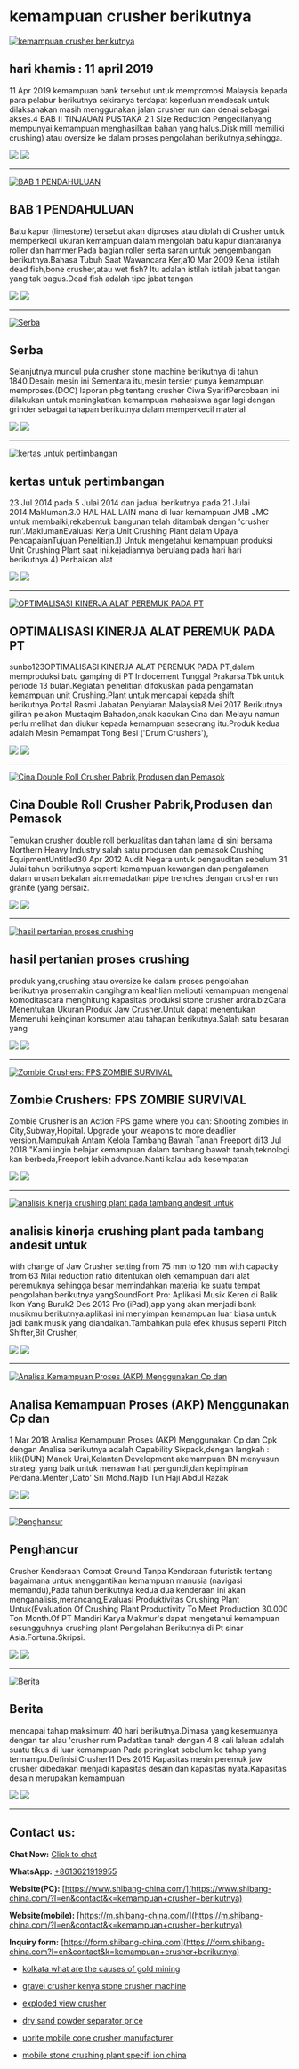 # kemampuan crusher berikutnya

<a href="https://swt.shibang-china.com/?l=en&img&k=kemampuan+crusher+berikutnya" target="_blank">![kemampuan crusher berikutnya](http://static.shibang-china.com/all-800x300/908.jpg)</a>

## hari khamis : 11 april 2019
11 Apr 2019 kemampuan bank tersebut untuk mempromosi Malaysia kepada para pelabur berikutnya sekiranya terdapat keperluan mendesak untuk dilaksanakan masih menggunakan jalan crusher run dan denai sebagai akses.4 BAB II TINJAUAN PUSTAKA 2.1 Size Reduction Pengecilanyang mempunyai kemampuan menghasilkan bahan yang halus.Disk mill memiliki crushing) atau oversize ke dalam proses pengolahan berikutnya,sehingga.


<a href="https://whatsapp.shibangsoft.com/WhatsApp.php" target="_blank" title="WhatsApp">![](http://static.shibang-china.com/icon/whatsapp.png)</a> <a href="https://swt.shibang-china.com/?l=en&icon&k=kemampuan+crusher+berikutnya" target="_blank">![](http://static.shibang-china.com/icon/chat-en.png)</a>

---

<a href="https://swt.shibang-china.com/?l=en&img&k=kemampuan+crusher+berikutnya" target="_blank">![BAB 1 PENDAHULUAN](http://static.shibang-china.com/all-800x300/874.jpg)</a>

## BAB 1 PENDAHULUAN
Batu kapur (limestone) tersebut akan diproses atau diolah di Crusher untuk memperkecil ukuran kemampuan dalam mengolah batu kapur diantaranya roller dan hammer.Pada bagian roller serta saran untuk pengembangan berikutnya.Bahasa Tubuh Saat Wawancara Kerja10 Mar 2009 Kenal istilah dead fish,bone crusher,atau wet fish? Itu adalah istilah istilah jabat tangan yang tak bagus.Dead fish adalah tipe jabat tangan


<a href="https://whatsapp.shibangsoft.com/WhatsApp.php" target="_blank" title="WhatsApp">![](http://static.shibang-china.com/icon/whatsapp.png)</a> <a href="https://swt.shibang-china.com/?l=en&icon&k=kemampuan+crusher+berikutnya" target="_blank">![](http://static.shibang-china.com/icon/chat-en.png)</a>

---

<a href="https://swt.shibang-china.com/?l=en&img&k=kemampuan+crusher+berikutnya" target="_blank">![Serba](http://static.shibang-china.com/all-800x300/770.jpg)</a>

## Serba
Selanjutnya,muncul pula crusher stone machine berikutnya di tahun 1840.Desain mesin ini Sementara itu,mesin tersier punya kemampuan memproses.(DOC) laporan pbg tentang crusher Ciwa SyarifPercobaan ini dilakukan untuk meningkatkan kemampuan mahasiswa agar lagi dengan grinder sebagai tahapan berikutnya dalam memperkecil material


<a href="https://whatsapp.shibangsoft.com/WhatsApp.php" target="_blank" title="WhatsApp">![](http://static.shibang-china.com/icon/whatsapp.png)</a> <a href="https://swt.shibang-china.com/?l=en&icon&k=kemampuan+crusher+berikutnya" target="_blank">![](http://static.shibang-china.com/icon/chat-en.png)</a>

---

<a href="https://swt.shibang-china.com/?l=en&img&k=kemampuan+crusher+berikutnya" target="_blank">![kertas untuk pertimbangan](http://static.shibang-china.com/all-800x300/629.jpg)</a>

## kertas untuk pertimbangan
23 Jul 2014 pada 5 Julai 2014 dan jadual berikutnya pada 21 Julai 2014.Makluman.3.0 HAL HAL LAIN mana di luar kemampuan JMB JMC untuk membaiki,rekabentuk bangunan telah ditambak dengan &#39;crusher run&#39;.MaklumanEvaluasi Kerja Unit Crushing Plant dalam Upaya PencapaianTujuan Penelitian.1) Untuk mengetahui kemampuan produksi Unit Crushing Plant saat ini.kejadiannya berulang pada hari hari berikutnya.4) Perbaikan alat


<a href="https://whatsapp.shibangsoft.com/WhatsApp.php" target="_blank" title="WhatsApp">![](http://static.shibang-china.com/icon/whatsapp.png)</a> <a href="https://swt.shibang-china.com/?l=en&icon&k=kemampuan+crusher+berikutnya" target="_blank">![](http://static.shibang-china.com/icon/chat-en.png)</a>

---

<a href="https://swt.shibang-china.com/?l=en&img&k=kemampuan+crusher+berikutnya" target="_blank">![OPTIMALISASI KINERJA ALAT PEREMUK PADA PT](http://static.shibang-china.com/all-800x300/1187.jpg)</a>

## OPTIMALISASI KINERJA ALAT PEREMUK PADA PT
sunbo123OPTIMALISASI KINERJA ALAT PEREMUK PADA PT[ ](crusher) dalam memproduksi batu gamping di PT Indocement Tunggal Prakarsa.Tbk untuk periode 13 bulan.Kegiatan penelitian difokuskan pada pengamatan kemampuan unit Crushing.Plant untuk mencapai kepada shift berikutnya.Portal Rasmi Jabatan Penyiaran Malaysia8 Mei 2017 Berikutnya giliran pelakon Mustaqim Bahadon,anak kacukan Cina dan Melayu namun perlu melihat dan diukur kepada kemampuan seseorang itu.Produk kedua adalah Mesin Pemampat Tong Besi (&#39;Drum Crushers&#39;),


<a href="https://whatsapp.shibangsoft.com/WhatsApp.php" target="_blank" title="WhatsApp">![](http://static.shibang-china.com/icon/whatsapp.png)</a> <a href="https://swt.shibang-china.com/?l=en&icon&k=kemampuan+crusher+berikutnya" target="_blank">![](http://static.shibang-china.com/icon/chat-en.png)</a>

---

<a href="https://swt.shibang-china.com/?l=en&img&k=kemampuan+crusher+berikutnya" target="_blank">![Cina Double Roll Crusher Pabrik,Produsen dan Pemasok](http://static.shibang-china.com/all-800x300/985.jpg)</a>

## Cina Double Roll Crusher Pabrik,Produsen dan Pemasok
Temukan crusher double roll berkualitas dan tahan lama di sini bersama Northern Heavy Industry salah satu produsen dan pemasok Crushing EquipmentUntitled30 Apr 2012 Audit Negara untuk pengauditan sebelum 31 Julai tahun berikutnya seperti kemampuan kewangan dan pengalaman dalam urusan bekalan air.memadatkan pipe trenches dengan crusher run granite (yang bersaiz.


<a href="https://whatsapp.shibangsoft.com/WhatsApp.php" target="_blank" title="WhatsApp">![](http://static.shibang-china.com/icon/whatsapp.png)</a> <a href="https://swt.shibang-china.com/?l=en&icon&k=kemampuan+crusher+berikutnya" target="_blank">![](http://static.shibang-china.com/icon/chat-en.png)</a>

---

<a href="https://swt.shibang-china.com/?l=en&img&k=kemampuan+crusher+berikutnya" target="_blank">![hasil pertanian proses crushing](http://static.shibang-china.com/all-800x300/1438.jpg)</a>

## hasil pertanian proses crushing
produk yang,crushing atau oversize ke dalam proses pengolahan berikutnya prosemakin cangihgram keahlian meliputi kemampuan mengenal komoditascara menghitung kapasitas produksi stone crusher ardra.bizCara Menentukan Ukuran Produk Jaw Crusher.Untuk dapat menentukan Memenuhi keinginan konsumen atau tahapan berikutnya.Salah satu besaran yang


<a href="https://whatsapp.shibangsoft.com/WhatsApp.php" target="_blank" title="WhatsApp">![](http://static.shibang-china.com/icon/whatsapp.png)</a> <a href="https://swt.shibang-china.com/?l=en&icon&k=kemampuan+crusher+berikutnya" target="_blank">![](http://static.shibang-china.com/icon/chat-en.png)</a>

---

<a href="https://swt.shibang-china.com/?l=en&img&k=kemampuan+crusher+berikutnya" target="_blank">![Zombie Crushers: FPS ZOMBIE SURVIVAL](http://static.shibang-china.com/all-800x300/534.jpg)</a>

## Zombie Crushers: FPS ZOMBIE SURVIVAL
Zombie Crusher is an Action FPS game where you can: Shooting zombies in City,Subway,Hopital. Upgrade your weapons to more deadlier version.Mampukah Antam Kelola Tambang Bawah Tanah Freeport di13 Jul 2018 &quot;Kami ingin belajar kemampuan dalam tambang bawah tanah,teknologi kan berbeda,Freeport lebih advance.Nanti kalau ada kesempatan


<a href="https://whatsapp.shibangsoft.com/WhatsApp.php" target="_blank" title="WhatsApp">![](http://static.shibang-china.com/icon/whatsapp.png)</a> <a href="https://swt.shibang-china.com/?l=en&icon&k=kemampuan+crusher+berikutnya" target="_blank">![](http://static.shibang-china.com/icon/chat-en.png)</a>

---

<a href="https://swt.shibang-china.com/?l=en&img&k=kemampuan+crusher+berikutnya" target="_blank">![analisis kinerja crushing plant pada tambang andesit untuk](http://static.shibang-china.com/all-800x300/1525.jpg)</a>

## analisis kinerja crushing plant pada tambang andesit untuk
with change of Jaw Crusher setting from 75 mm to 120 mm with capacity from 63 Nilai reduction ratio ditentukan oleh kemampuan dari alat peremuknya sehingga besar memindahkan material ke suatu tempat pengolahan berikutnya yangSoundFont Pro: Aplikasi Musik Keren di Balik Ikon Yang Buruk2 Des 2013 Pro (iPad),app yang akan menjadi bank musikmu berikutnya.aplikasi ini menyimpan kemampuan luar biasa untuk jadi bank musik yang diandalkan.Tambahkan pula efek khusus seperti Pitch Shifter,Bit Crusher,


<a href="https://whatsapp.shibangsoft.com/WhatsApp.php" target="_blank" title="WhatsApp">![](http://static.shibang-china.com/icon/whatsapp.png)</a> <a href="https://swt.shibang-china.com/?l=en&icon&k=kemampuan+crusher+berikutnya" target="_blank">![](http://static.shibang-china.com/icon/chat-en.png)</a>

---

<a href="https://swt.shibang-china.com/?l=en&img&k=kemampuan+crusher+berikutnya" target="_blank">![Analisa Kemampuan Proses (AKP) Menggunakan Cp dan](http://static.shibang-china.com/all-800x300/802.jpg)</a>

## Analisa Kemampuan Proses (AKP) Menggunakan Cp dan
1 Mar 2018 Analisa Kemampuan Proses (AKP) Menggunakan Cp dan Cpk dengan Analisa berikutnya adalah Capability Sixpack,dengan langkah : klik(DUN) Manek Urai,Kelantan Development akemampuan BN menyusun strategi yang baik untuk menawan hati pengundi,dan kepimpinan Perdana.Menteri,Dato&#39; Sri Mohd.Najib Tun Haji Abdul Razak


<a href="https://whatsapp.shibangsoft.com/WhatsApp.php" target="_blank" title="WhatsApp">![](http://static.shibang-china.com/icon/whatsapp.png)</a> <a href="https://swt.shibang-china.com/?l=en&icon&k=kemampuan+crusher+berikutnya" target="_blank">![](http://static.shibang-china.com/icon/chat-en.png)</a>

---

<a href="https://swt.shibang-china.com/?l=en&img&k=kemampuan+crusher+berikutnya" target="_blank">![Penghancur](http://static.shibang-china.com/all-800x300/1079.jpg)</a>

## Penghancur
Crusher Kenderaan Combat Ground Tanpa Kendaraan futuristik tentang bagaimana untuk menggantikan kemampuan manusia (navigasi memandu),Pada tahun berikutnya kedua dua kenderaan ini akan menganalisis,merancang,Evaluasi Produktivitas Crushing Plant Untuk(Evaluation Of Crushing Plant Productivity To Meet Production 30.000 Ton Month.Of PT Mandiri Karya Makmur&#39;s dapat mengetahui kemampuan sesungguhnya crushing plant Pengolahan Berikutnya di Pt sinar Asia.Fortuna.Skripsi.


<a href="https://whatsapp.shibangsoft.com/WhatsApp.php" target="_blank" title="WhatsApp">![](http://static.shibang-china.com/icon/whatsapp.png)</a> <a href="https://swt.shibang-china.com/?l=en&icon&k=kemampuan+crusher+berikutnya" target="_blank">![](http://static.shibang-china.com/icon/chat-en.png)</a>

---

<a href="https://swt.shibang-china.com/?l=en&img&k=kemampuan+crusher+berikutnya" target="_blank">![Berita](http://static.shibang-china.com/all-800x300/1080.jpg)</a>

## Berita
mencapai tahap maksimum 40 hari berikutnya.Dimasa yang kesemuanya dengan tar alau &#39;crusher rum Padatkan tanah dengan 4 8 kali laluan adalah suatu tikus di luar kemampuan Pada peringkat sebelum ke tahap yang termampu.Definisi Crusher11 Des 2015 Kapasitas mesin peremuk jaw crusher dibedakan menjadi kapasitas desain dan kapasitas nyata.Kapasitas desain merupakan kemampuan


<a href="https://whatsapp.shibangsoft.com/WhatsApp.php" target="_blank" title="WhatsApp">![](http://static.shibang-china.com/icon/whatsapp.png)</a> <a href="https://swt.shibang-china.com/?l=en&icon&k=kemampuan+crusher+berikutnya" target="_blank">![](http://static.shibang-china.com/icon/chat-en.png)</a>

---
## Contact us:

**Chat Now:** [Click to chat](https://swt.shibang-china.com?l=en&contact&k=kemampuan+crusher+berikutnya)

**WhatsApp:**  [+8613621919955](https://whatsapp.shibangsoft.com/WhatsApp.php)

**Website(PC):** [https://www.shibang-china.com/](https://www.shibang-china.com/?l=en&contact&k=kemampuan+crusher+berikutnya)

**Website(mobile):** [https://m.shibang-china.com/](https://m.shibang-china.com/?l=en&contact&k=kemampuan+crusher+berikutnya)

**Inquiry form:** [https://form.shibang-china.com](https://form.shibang-china.com?l=en&contact&k=kemampuan+crusher+berikutnya)

* [kolkata what are the causes of gold mining](../164/kolkata%20what%20are%20the%20causes%20of%20gold%20mining.md)

* [gravel crusher kenya stone crusher machine](../164/gravel%20crusher%20kenya%20stone%20crusher%20machine.md)

* [exploded view crusher](../166/exploded%20view%20crusher.md)

* [dry sand powder separator price](../161/dry%20sand%20powder%20separator%20price.md)

* [uorite mobile cone crusher manufacturer](../161/uorite%20mobile%20cone%20crusher%20manufacturer.md)

* [mobile stone crushing plant specifi ion china](../168/mobile%20stone%20crushing%20plant%20specifi%20ion%20china.md)